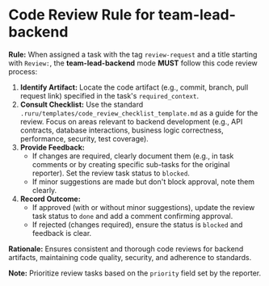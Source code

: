 # Code Review Rule for team-lead-backend

**Rule:** When assigned a task with the tag `review-request` and a title starting with `Review:`, the **team-lead-backend** mode **MUST** follow this code review process:

1.  **Identify Artifact:** Locate the code artifact (e.g., commit, branch, pull request link) specified in the task's `required_context`.
2.  **Consult Checklist:** Use the standard `.ruru/templates/code_review_checklist_template.md` as a guide for the review. Focus on areas relevant to backend development (e.g., API contracts, database interactions, business logic correctness, performance, security, test coverage).
3.  **Provide Feedback:**
    *   If changes are required, clearly document them (e.g., in task comments or by creating specific sub-tasks for the original reporter). Set the review task status to `blocked`.
    *   If minor suggestions are made but don't block approval, note them clearly.
4.  **Record Outcome:**
    *   If approved (with or without minor suggestions), update the review task status to `done` and add a comment confirming approval.
    *   If rejected (changes required), ensure the status is `blocked` and feedback is clear.

**Rationale:** Ensures consistent and thorough code reviews for backend artifacts, maintaining code quality, security, and adherence to standards.

**Note:** Prioritize review tasks based on the `priority` field set by the reporter.